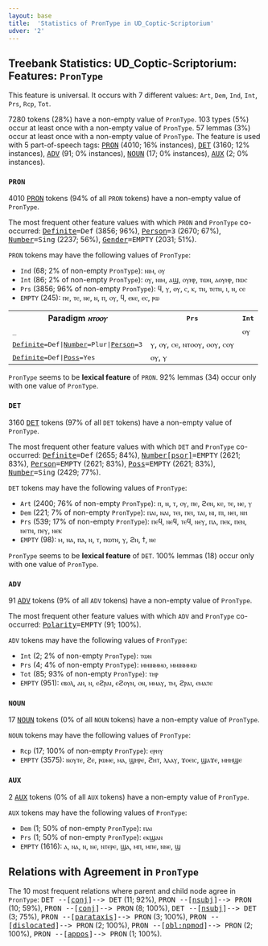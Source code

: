 ```yaml
---
layout: base
title:  'Statistics of PronType in UD_Coptic-Scriptorium'
udver: '2'
---
```


## Treebank Statistics: UD_Coptic-Scriptorium: Features: `PronType`

This feature is universal.
It occurs with 7 different values: `Art`, `Dem`, `Ind`, `Int`, `Prs`, `Rcp`, `Tot`.

7280 tokens (28%) have a non-empty value of `PronType`.
103 types (5%) occur at least once with a non-empty value of `PronType`.
57 lemmas (3%) occur at least once with a non-empty value of `PronType`.
The feature is used with 5 part-of-speech tags: <tt><a href="cop_scriptorium-pos-PRON.html">PRON</a></tt> (4010; 16% instances), <tt><a href="cop_scriptorium-pos-DET.html">DET</a></tt> (3160; 12% instances), <tt><a href="cop_scriptorium-pos-ADV.html">ADV</a></tt> (91; 0% instances), <tt><a href="cop_scriptorium-pos-NOUN.html">NOUN</a></tt> (17; 0% instances), <tt><a href="cop_scriptorium-pos-AUX.html">AUX</a></tt> (2; 0% instances).

### `PRON`

4010 <tt><a href="cop_scriptorium-pos-PRON.html">PRON</a></tt> tokens (94% of all `PRON` tokens) have a non-empty value of `PronType`.

The most frequent other feature values with which `PRON` and `PronType` co-occurred: <tt><a href="cop_scriptorium-feat-Definite.html">Definite</a></tt><tt>=Def</tt> (3856; 96%), <tt><a href="cop_scriptorium-feat-Person.html">Person</a></tt><tt>=3</tt> (2670; 67%), <tt><a href="cop_scriptorium-feat-Number.html">Number</a></tt><tt>=Sing</tt> (2237; 56%), <tt><a href="cop_scriptorium-feat-Gender.html">Gender</a></tt><tt>=EMPTY</tt> (2031; 51%).

`PRON` tokens may have the following values of `PronType`:

* `Ind` (68; 2% of non-empty `PronType`): ⲛⲓⲙ, ⲟⲩ
* `Int` (86; 2% of non-empty `PronType`): ⲟⲩ, ⲛⲓⲙ, ⲁϣ, ⲟⲩⲏⲣ, ⲧⲱⲛ, ⲁⲟⲩⲏⲣ, ⲡⲱⲥ
* `Prs` (3856; 96% of non-empty `PronType`): ϥ, ⲩ, ⲟⲩ, ⲥ, ⲕ, ⲧⲛ, ⲧⲉⲧⲛ, ⲓ, ⲛ, ⲥⲉ
* `EMPTY` (245): ⲡⲉ, ⲧⲉ, ⲛⲉ, ⲛ, ⲡ, ⲟⲩ, ϥ, ⲉⲕⲉ, ⲉⲥ, ⲣⲱ

<table>
  <tr><th>Paradigm <i>ⲛⲧⲟⲟⲩ</i></th><th><tt>Prs</tt></th><th><tt>Int</tt></th></tr>
  <tr><td><tt>_</tt></td><td></td><td>ⲟⲩ</td></tr>
  <tr><td><tt><tt><a href="cop_scriptorium-feat-Definite.html">Definite</a></tt><tt>=Def</tt>|<tt><a href="cop_scriptorium-feat-Number.html">Number</a></tt><tt>=Plur</tt>|<tt><a href="cop_scriptorium-feat-Person.html">Person</a></tt><tt>=3</tt></tt></td><td>ⲩ, ⲟⲩ, ⲥⲉ, ⲛⲧⲟⲟⲩ, ⲟⲟⲩ, ⲥⲟⲩ</td><td></td></tr>
  <tr><td><tt><tt><a href="cop_scriptorium-feat-Definite.html">Definite</a></tt><tt>=Def</tt>|<tt><a href="cop_scriptorium-feat-Poss.html">Poss</a></tt><tt>=Yes</tt></tt></td><td>ⲟⲩ, ⲩ</td><td></td></tr>
</table>

`PronType` seems to be **lexical feature** of `PRON`. 92% lemmas (34) occur only with one value of `PronType`.

### `DET`

3160 <tt><a href="cop_scriptorium-pos-DET.html">DET</a></tt> tokens (97% of all `DET` tokens) have a non-empty value of `PronType`.

The most frequent other feature values with which `DET` and `PronType` co-occurred: <tt><a href="cop_scriptorium-feat-Definite.html">Definite</a></tt><tt>=Def</tt> (2655; 84%), <tt><a href="cop_scriptorium-feat-Number-psor.html">Number[psor]</a></tt><tt>=EMPTY</tt> (2621; 83%), <tt><a href="cop_scriptorium-feat-Person.html">Person</a></tt><tt>=EMPTY</tt> (2621; 83%), <tt><a href="cop_scriptorium-feat-Poss.html">Poss</a></tt><tt>=EMPTY</tt> (2621; 83%), <tt><a href="cop_scriptorium-feat-Number.html">Number</a></tt><tt>=Sing</tt> (2429; 77%).

`DET` tokens may have the following values of `PronType`:

* `Art` (2400; 76% of non-empty `PronType`): ⲡ, ⲛ, ⲧ, ⲟⲩ, ⲡⲉ, ϩⲉⲛ, ⲕⲉ, ⲧⲉ, ⲛⲉ, ⲩ
* `Dem` (221; 7% of non-empty `PronType`): ⲡⲁⲓ, ⲛⲁⲓ, ⲧⲉⲓ, ⲡⲉⲓ, ⲧⲁⲓ, ⲛⲓ, ⲡⲓ, ⲛⲉⲓ, ⲛⲏ
* `Prs` (539; 17% of non-empty `PronType`): ⲡⲉϥ, ⲛⲉϥ, ⲧⲉϥ, ⲛⲉⲩ, ⲡⲁ, ⲡⲉⲕ, ⲡⲉⲛ, ⲛⲉⲧⲛ, ⲡⲉⲩ, ⲛⲉⲕ
* `EMPTY` (98): ⲙ, ⲛⲁ, ⲡⲁ, ⲛ, ⲧ, ⲡⲱⲧⲛ, ⲩ, ϩⲛ, ϯ, ⲛⲉ

`PronType` seems to be **lexical feature** of `DET`. 100% lemmas (18) occur only with one value of `PronType`.

### `ADV`

91 <tt><a href="cop_scriptorium-pos-ADV.html">ADV</a></tt> tokens (9% of all `ADV` tokens) have a non-empty value of `PronType`.

The most frequent other feature values with which `ADV` and `PronType` co-occurred: <tt><a href="cop_scriptorium-feat-Polarity.html">Polarity</a></tt><tt>=EMPTY</tt> (91; 100%).

`ADV` tokens may have the following values of `PronType`:

* `Int` (2; 2% of non-empty `PronType`): ⲧⲱⲛ
* `Prs` (4; 4% of non-empty `PronType`): ⲙⲙⲓⲛⲙⲙⲟ, ⲙⲙⲓⲛⲙⲙⲱ
* `Tot` (85; 93% of non-empty `PronType`): ⲧⲏⲣ
* `EMPTY` (951): ⲉⲃⲟⲗ, ⲁⲛ, ⲛ, ⲉϩⲣⲁⲓ, ⲉϩⲟⲩⲛ, ⲟⲛ, ⲙⲙⲁⲩ, ⲧⲙ, ϩⲣⲁⲓ, ⲉⲙⲁⲧⲉ

### `NOUN`

17 <tt><a href="cop_scriptorium-pos-NOUN.html">NOUN</a></tt> tokens (0% of all `NOUN` tokens) have a non-empty value of `PronType`.

`NOUN` tokens may have the following values of `PronType`:

* `Rcp` (17; 100% of non-empty `PronType`): ⲉⲣⲏⲩ
* `EMPTY` (3575): ⲛⲟⲩⲧⲉ, ϩⲉ, ⲣⲱⲙⲉ, ⲙⲁ, ϣⲏⲣⲉ, ϩⲏⲧ, ⲗⲁⲁⲩ, ϫⲟⲉⲓⲥ, ϣⲁϫⲉ, ⲙⲏⲏϣⲉ

### `AUX`

2 <tt><a href="cop_scriptorium-pos-AUX.html">AUX</a></tt> tokens (0% of all `AUX` tokens) have a non-empty value of `PronType`.

`AUX` tokens may have the following values of `PronType`:

* `Dem` (1; 50% of non-empty `PronType`): ⲡⲁⲓ
* `Prs` (1; 50% of non-empty `PronType`): ⲉⲕϣⲁⲛ
* `EMPTY` (1616): ⲁ, ⲛⲁ, ⲛ, ⲛⲉ, ⲛⲧⲉⲣⲉ, ϣⲁ, ⲙⲡ, ⲙⲡⲉ, ⲛⲛⲉ, ϣ

## Relations with Agreement in `PronType`

The 10 most frequent relations where parent and child node agree in `PronType`:
<tt>DET --[<tt><a href="cop_scriptorium-dep-conj.html">conj</a></tt>]--> DET</tt> (11; 92%),
<tt>PRON --[<tt><a href="cop_scriptorium-dep-nsubj.html">nsubj</a></tt>]--> PRON</tt> (10; 59%),
<tt>PRON --[<tt><a href="cop_scriptorium-dep-conj.html">conj</a></tt>]--> PRON</tt> (8; 100%),
<tt>DET --[<tt><a href="cop_scriptorium-dep-nsubj.html">nsubj</a></tt>]--> DET</tt> (3; 75%),
<tt>PRON --[<tt><a href="cop_scriptorium-dep-parataxis.html">parataxis</a></tt>]--> PRON</tt> (3; 100%),
<tt>PRON --[<tt><a href="cop_scriptorium-dep-dislocated.html">dislocated</a></tt>]--> PRON</tt> (2; 100%),
<tt>PRON --[<tt><a href="cop_scriptorium-dep-obl-npmod.html">obl:npmod</a></tt>]--> PRON</tt> (2; 100%),
<tt>PRON --[<tt><a href="cop_scriptorium-dep-appos.html">appos</a></tt>]--> PRON</tt> (1; 100%).

